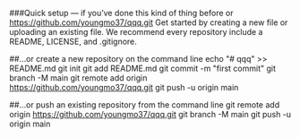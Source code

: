 ###Quick setup — if you’ve done this kind of thing before
or	
https://github.com/youngmo37/qqq.git
Get started by creating a new file or uploading an existing file. We recommend every repository include a README, LICENSE, and .gitignore.

##…or create a new repository on the command line
echo "# qqq" >> README.md
git init
git add README.md
git commit -m "first commit"
git branch -M main
git remote add origin https://github.com/youngmo37/qqq.git
git push -u origin main

##…or push an existing repository from the command line
git remote add origin https://github.com/youngmo37/qqq.git
git branch -M main
git push -u origin main
